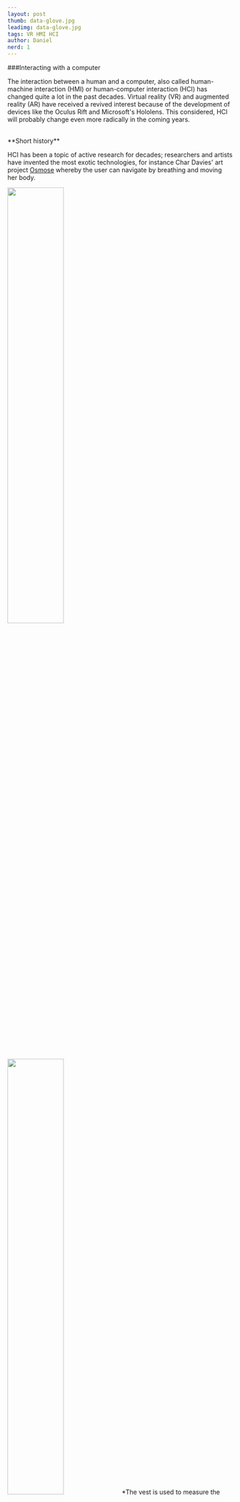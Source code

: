 ```yaml
---
layout: post
thumb: data-glove.jpg
leadimg: data-glove.jpg
tags: VR HMI HCI
author: Daniel
nerd: 1
---
```


###Interacting with a computer

The interaction between a human and a computer, also called human-machine interaction (HMI) or human-computer interaction (HCI) has changed quite a lot in the past decades. Virtual reality (VR) and augmented reality (AR) have received a revived interest because of the development of devices like the Oculus Rift and Microsoft's Hololens. This considered, HCI will probably change even more radically in the coming years.

<br>
**Short history**

HCI has been a topic of active research for decades; researchers and artists have invented the most exotic technologies, for instance Char Davies' art project [Osmose](http://www.immersence.com/osmose/) whereby the user can navigate by breathing and moving her body.

<img src="/img/blog/osmose-suit.jpg" width="50%">
<img src="/img/blog/osmose-wired.jpg" width="50%">
*The vest is used to measure the breathing of the user*

Obviously, not every invention made it to the consumer market, but most technologies that we use today have been invented long before they became mainstream. There are for instance striking similarities between Google Glass and [EyeTap](http://en.wikipedia.org/wiki/EyeTap) developed by Steve Mann in the 1980's and 1990's. <!--Wearable computing dates even further back, to the 17th century when the Chinese invented the [Abacus ring](http://gizmodo.com/this-wearable-abacus-is-basically-the-worlds-oldest-sm-1545627562).-->

<img src="/img/blog/eyetap-vs-glass.jpg" width="50%">
<img src="/img/blog/eyetap-development.jpg" width="50%">
*Development of the EyeTap since 1980*

We have come a long way since the interaction with punched cards in the early days. In the 1960's the user interaction happened mostly via the command-line interface (CLI) and although the mouse was already invented in [1964](http://gajitz.com/on-the-origin-of-mouse-first-mouse-nearly-lost-to-history/), it became only mainstream with the advent of the graphical user interface (GUI) in the early 1980's. GUI's also made it more apparent that HCI is actually a two-way communication; the computer receives its input via the GUI and gives back the output or the feedback via the GUI as well.

<img src="/img/blog/first-mouse.jpg" width="50%">
*First mouse as invented by Douglas Engelbart*

<br>
**NUI and gestures**

Speech control became consumer-ready the 1990's (though very expensive back then). Interesting about speech control is that it is the first appearance of a Natural User Interaction (NUI). NUI roughly means that the interface is so natural that the user hardly notices it. Another example of NUI is touchscreen interaction, though we have to distinguish between using touch events as replacement for mouse clicks, such as tapping on button element in the GUI, and gestures, for instance a pinch gesture to scale a picture. The latter is NUI, the former is a touch-controlled GUI.

Instead of making gestures on a touch screen, you can also perform them in the air in front of a camera or a controller such as the [Leap Motion](https://www.leapmotion.com/). Gestures can also be made while wearing a [data glove](https://www.vrealities.com/products/data-gloves)

<img src="/img/blog/data-glove.jpg" width="50%">

<br>
**Interaction with brainwaves**

Wearables such as smart watches are usually a mix between a remote controller and an extra monitor of a mobile device. As a remote controller you can send instructions like on a regular touchscreen, but for instance the Apple Watch has a classic rotary button for interaction as well. Wearables can also communicate other types of data coming from the human passively to the computer, like heart rate, skin temperature, blood oxygen and probably a lot more to come when more types of sensors become smaller and cheaper.

Google Glass is a wearable that can be controlled by voice and by brainwaves. By using a telekinetic headband that has sensors for different areas of the brain, brainwaves are turned from passive data into an actuator. Fields of application are typically medical aids for people with a handicap.

<img src="/img/blog/google-glass-with-telekinetic-headband.jpg" width="50%">
*Showing a headband with 3 sensors on the skull and one that clips onto the user's ear*


<br>
**AR and VR**

With AR a digital overlay is superimposed on the real world whereas with VR the real world is completely replaced by a virtual (3D) world. Google Glass and Hololens are examples of AR devices. The Oculus Rift and Google Cardboard are examples of VR devices.

Google Glass renders a small display in front of your right eye and the position of this display in relation to your eye doesn't change if you move your head. Hololens on the other hand actually 'reads' the objects in the real world and is able to render digital layers on top of these objects. If you move your head, you'll see both the real world object and the rendered layer from a different angle.

<img src="/img/blog/hololens-rendering.jpg" width="90%">
*Hololens rendering interfaces on real world objects*

AR is very suitable for creating a Reality User Interface (RUI), also called a Reality Based Interface (RBI). In a RBI real world objects become actuators; for instance a light switch becomes a button that can be triggered with a certain gesture. An older and more familiar example of RBI is when a 3D scene is rendered on top of a marker; when you rotate the marker in the real world, the 3D scene will rotate accordingly. Instead of a marker you can also use other real world entities, for instance Layar makes use of the GPS data of a mobile device.

VR is commonly used for immersive experiences such as games, but it can also be used to experience historical or future scenes like building that have been designed but haven't been built yet.

<img src="/img/blog/AR-Basketball-App-Mug.jpg" width="90%">
*An example of a RBI: a marker is used to control a 3D scene*



<br>
**Researching VR**

In 2013 we have thoroughly researched and subsequently implemented touchscreen based gestures in our 3D framework. This year we take our research a step further by looking into 2 VR devices: the Oculus Rift and Google Cardboard. In the coming blog posts we will share with you the results of this research.


<br>
**Links**

- [NUI](http://en.wikipedia.org/wiki/Natural_user_interface)
- [Wearables](http://en.wikipedia.org/wiki/Wearable_computer)
- [Osmose](http://www.immersence.com/osmose/)
- [Multitouch](http://www.ted.com/talks/jeff_han_demos_his_breakthrough_touchscreen?language=en#t-10169) The video is made in 2006: note how enthusiastic the audience is about multi touch control, nowadays multi touch control is part of our daily life.
- [Brainwaves](http://www.digitaltrends.com/mobile/mindrdr-controlling-google-glass-with-your-mind/)
- [First mouse](http://gajitz.com/on-the-origin-of-mouse-first-mouse-nearly-lost-to-history/)
- [Hololens](http://www.microsoft.com/microsoft-hololens/en-us)



<!--
A mouse click on a button in a GUI can be seen as a shortcut for a command.

covers the two-way communication between a human and a machine. Usually the human gives the machine an instruction and the machine provides the human with feedback as soon as the instruction has been processed.
-->
